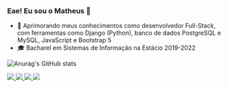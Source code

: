 ### Eae! Eu sou o Matheus 👋

- 🌱 Aprimorando meus conhecimentos como desenvolvedor Full-Stack, com ferramentas como Django (Python), banco de dados PostgreSQL e MySQL, JavaScript e Bootstrap 5
- 🎓 Bacharel em Sistemas de Informação na Estácio 2019-2022

![Anurag's GitHub stats](https://github-readme-stats.vercel.app/api?username=kmatheus&show_icons=true&theme=merko)

<div>
  <a href="https://mail.google.com/mail/u/0/?hl=pt-BR#inbox?compose=DmwnWrRsqXfcvtPVFLPsdSWTLHqbxdqKXNQxZlcGRfhSNgzDnqcfSrddSxRnnlqmVPMDnFfsPcdl">
    <img src="https://img.shields.io/badge/Gmail-D14836?style=for-the-badge&logo=gmail&logoColor=white" target="_blank">
  </a>
  <a href="https://web.facebook.com/matheusdias.blaze" target="_blank">
    <img src="https://img.shields.io/badge/Facebook-1877F2?style=for-the-badge&logo=facebook&logoColor=white">
  </a>
  <a href="https://www.instagram.com/kelvin.mathews/" target="_blank">
    <img src="https://img.shields.io/badge/Instagram-E4405F?style=for-the-badge&logo=instagram&logoColor=white">
  </a>
  <a href="https://www.linkedin.com/in/kelvin-matheus-90a312182/" target="_blank">
    <img src="https://img.shields.io/badge/LinkedIn-0077B5?style=for-the-badge&logo=linkedin&logoColor=white">
  </a>
</div>
